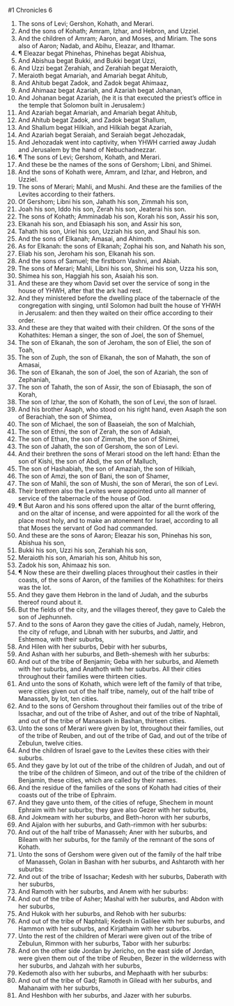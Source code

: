 ﻿#1 Chronicles 6
1. The sons of Levi; Gershon, Kohath, and Merari. 
2. And the sons of Kohath; Amram, Izhar, and Hebron, and Uzziel. 
3. And the children of Amram; Aaron, and Moses, and Miriam. The sons also of Aaron; Nadab, and Abihu, Eleazar, and Ithamar. 
4. ¶ Eleazar begat Phinehas, Phinehas begat Abishua, 
5. And Abishua begat Bukki, and Bukki begat Uzzi, 
6. And Uzzi begat Zerahiah, and Zerahiah begat Meraioth, 
7. Meraioth begat Amariah, and Amariah begat Ahitub, 
8. And Ahitub begat Zadok, and Zadok begat Ahimaaz, 
9. And Ahimaaz begat Azariah, and Azariah begat Johanan, 
10. And Johanan begat Azariah, (he it is that executed the priest’s office in the temple that Solomon built in Jerusalem:) 
11. And Azariah begat Amariah, and Amariah begat Ahitub, 
12. And Ahitub begat Zadok, and Zadok begat Shallum, 
13. And Shallum begat Hilkiah, and Hilkiah begat Azariah, 
14. And Azariah begat Seraiah, and Seraiah begat Jehozadak, 
15. And Jehozadak went into captivity, when YHWH carried away Judah and Jerusalem by the hand of Nebuchadnezzar. 
16. ¶ The sons of Levi; Gershom, Kohath, and Merari. 
17. And these be the names of the sons of Gershom; Libni, and Shimei. 
18. And the sons of Kohath were, Amram, and Izhar, and Hebron, and Uzziel. 
19. The sons of Merari; Mahli, and Mushi. And these are the families of the Levites according to their fathers. 
20. Of Gershom; Libni his son, Jahath his son, Zimmah his son, 
21. Joah his son, Iddo his son, Zerah his son, Jeaterai his son. 
22. The sons of Kohath; Amminadab his son, Korah his son, Assir his son, 
23. Elkanah his son, and Ebiasaph his son, and Assir his son, 
24. Tahath his son, Uriel his son, Uzziah his son, and Shaul his son. 
25. And the sons of Elkanah; Amasai, and Ahimoth. 
26. As for Elkanah: the sons of Elkanah; Zophai his son, and Nahath his son, 
27. Eliab his son, Jeroham his son, Elkanah his son. 
28. And the sons of Samuel; the firstborn Vashni, and Abiah. 
29. The sons of Merari; Mahli, Libni his son, Shimei his son, Uzza his son, 
30. Shimea his son, Haggiah his son, Asaiah his son. 
31. And these are they whom David set over the service of song in the house of YHWH, after that the ark had rest. 
32. And they ministered before the dwelling place of the tabernacle of the congregation with singing, until Solomon had built the house of YHWH in Jerusalem: and then they waited on their office according to their order. 
33. And these are they that waited with their children. Of the sons of the Kohathites: Heman a singer, the son of Joel, the son of Shemuel, 
34. The son of Elkanah, the son of Jeroham, the son of Eliel, the son of Toah, 
35. The son of Zuph, the son of Elkanah, the son of Mahath, the son of Amasai, 
36. The son of Elkanah, the son of Joel, the son of Azariah, the son of Zephaniah, 
37. The son of Tahath, the son of Assir, the son of Ebiasaph, the son of Korah, 
38. The son of Izhar, the son of Kohath, the son of Levi, the son of Israel. 
39. And his brother Asaph, who stood on his right hand, even Asaph the son of Berachiah, the son of Shimea, 
40. The son of Michael, the son of Baaseiah, the son of Malchiah, 
41. The son of Ethni, the son of Zerah, the son of Adaiah, 
42. The son of Ethan, the son of Zimmah, the son of Shimei, 
43. The son of Jahath, the son of Gershom, the son of Levi. 
44. And their brethren the sons of Merari stood on the left hand: Ethan the son of Kishi, the son of Abdi, the son of Malluch, 
45. The son of Hashabiah, the son of Amaziah, the son of Hilkiah, 
46. The son of Amzi, the son of Bani, the son of Shamer, 
47. The son of Mahli, the son of Mushi, the son of Merari, the son of Levi. 
48. Their brethren also the Levites were appointed unto all manner of service of the tabernacle of the house of God. 
49. ¶ But Aaron and his sons offered upon the altar of the burnt offering, and on the altar of incense, and were appointed for all the work of the place most holy, and to make an atonement for Israel, according to all that Moses the servant of God had commanded. 
50. And these are the sons of Aaron; Eleazar his son, Phinehas his son, Abishua his son, 
51. Bukki his son, Uzzi his son, Zerahiah his son, 
52. Meraioth his son, Amariah his son, Ahitub his son, 
53. Zadok his son, Ahimaaz his son. 
54. ¶ Now these are their dwelling places throughout their castles in their coasts, of the sons of Aaron, of the families of the Kohathites: for theirs was the lot. 
55. And they gave them Hebron in the land of Judah, and the suburbs thereof round about it. 
56. But the fields of the city, and the villages thereof, they gave to Caleb the son of Jephunneh. 
57. And to the sons of Aaron they gave the cities of Judah, namely, Hebron, the city of refuge, and Libnah with her suburbs, and Jattir, and Eshtemoa, with their suburbs, 
58. And Hilen with her suburbs, Debir with her suburbs, 
59. And Ashan with her suburbs, and Beth-shemesh with her suburbs: 
60. And out of the tribe of Benjamin; Geba with her suburbs, and Alemeth with her suburbs, and Anathoth with her suburbs. All their cities throughout their families were thirteen cities. 
61. And unto the sons of Kohath, which were left of the family of that tribe, were cities given out of the half tribe, namely, out of the half tribe of Manasseh, by lot, ten cities. 
62. And to the sons of Gershom throughout their families out of the tribe of Issachar, and out of the tribe of Asher, and out of the tribe of Naphtali, and out of the tribe of Manasseh in Bashan, thirteen cities. 
63. Unto the sons of Merari were given by lot, throughout their families, out of the tribe of Reuben, and out of the tribe of Gad, and out of the tribe of Zebulun, twelve cities. 
64. And the children of Israel gave to the Levites these cities with their suburbs. 
65. And they gave by lot out of the tribe of the children of Judah, and out of the tribe of the children of Simeon, and out of the tribe of the children of Benjamin, these cities, which are called by their names. 
66. And the residue of the families of the sons of Kohath had cities of their coasts out of the tribe of Ephraim. 
67. And they gave unto them, of the cities of refuge, Shechem in mount Ephraim with her suburbs; they gave also Gezer with her suburbs, 
68. And Jokmeam with her suburbs, and Beth-horon with her suburbs, 
69. And Aijalon with her suburbs, and Gath-rimmon with her suburbs: 
70. And out of the half tribe of Manasseh; Aner with her suburbs, and Bileam with her suburbs, for the family of the remnant of the sons of Kohath. 
71. Unto the sons of Gershom were given out of the family of the half tribe of Manasseh, Golan in Bashan with her suburbs, and Ashtaroth with her suburbs: 
72. And out of the tribe of Issachar; Kedesh with her suburbs, Daberath with her suburbs, 
73. And Ramoth with her suburbs, and Anem with her suburbs: 
74. And out of the tribe of Asher; Mashal with her suburbs, and Abdon with her suburbs, 
75. And Hukok with her suburbs, and Rehob with her suburbs: 
76. And out of the tribe of Naphtali; Kedesh in Galilee with her suburbs, and Hammon with her suburbs, and Kirjathaim with her suburbs. 
77. Unto the rest of the children of Merari were given out of the tribe of Zebulun, Rimmon with her suburbs, Tabor with her suburbs: 
78. And on the other side Jordan by Jericho, on the east side of Jordan, were given them out of the tribe of Reuben, Bezer in the wilderness with her suburbs, and Jahzah with her suburbs, 
79. Kedemoth also with her suburbs, and Mephaath with her suburbs: 
80. And out of the tribe of Gad; Ramoth in Gilead with her suburbs, and Mahanaim with her suburbs, 
81. And Heshbon with her suburbs, and Jazer with her suburbs. 
